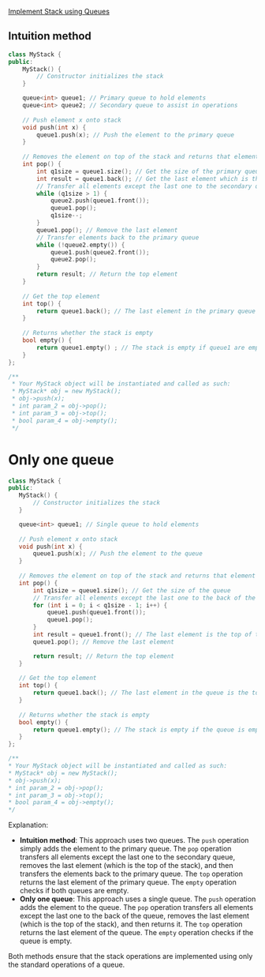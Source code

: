 [Implement Stack using Queues](https://leetcode.com/problems/implement-stack-using-queues/description/)

## Intuition method

```c++
class MyStack {
public:
    MyStack() {
        // Constructor initializes the stack
    }

    queue<int> queue1; // Primary queue to hold elements
    queue<int> queue2; // Secondary queue to assist in operations
    
    // Push element x onto stack
    void push(int x) {
        queue1.push(x); // Push the element to the primary queue
    }
    
    // Removes the element on top of the stack and returns that element
    int pop() {
        int q1size = queue1.size(); // Get the size of the primary queue
        int result = queue1.back(); // Get the last element which is the top of the stack
        // Transfer all elements except the last one to the secondary queue
        while (q1size > 1) {
            queue2.push(queue1.front());
            queue1.pop();
            q1size--;
        }
        queue1.pop(); // Remove the last element
        // Transfer elements back to the primary queue
        while (!queue2.empty()) {
            queue1.push(queue2.front());
            queue2.pop();  
        }
        return result; // Return the top element
    }
    
    // Get the top element
    int top() {
        return queue1.back(); // The last element in the primary queue is the top of the stack
    }
    
    // Returns whether the stack is empty
    bool empty() {
        return queue1.empty() ; // The stack is empty if queue1 are empty
    }
};

/**
 * Your MyStack object will be instantiated and called as such:
 * MyStack* obj = new MyStack();
 * obj->push(x);
 * int param_2 = obj->pop();
 * int param_3 = obj->top();
 * bool param_4 = obj->empty();
 */
 ```

# Only one queue 

 ```c++
 class MyStack {
public:
    MyStack() {
        // Constructor initializes the stack
    }

    queue<int> queue1; // Single queue to hold elements
    
    // Push element x onto stack
    void push(int x) {
        queue1.push(x); // Push the element to the queue
    }
    
    // Removes the element on top of the stack and returns that element
    int pop() {
        int q1size = queue1.size(); // Get the size of the queue
        // Transfer all elements except the last one to the back of the queue
        for (int i = 0; i < q1size - 1; i++) {
            queue1.push(queue1.front());
            queue1.pop();
        }
        int result = queue1.front(); // The last element is the top of the stack
        queue1.pop(); // Remove the last element

        return result; // Return the top element
    }
    
    // Get the top element
    int top() {
        return queue1.back(); // The last element in the queue is the top of the stack
    }
    
    // Returns whether the stack is empty
    bool empty() {
        return queue1.empty(); // The stack is empty if the queue is empty
    }
};

/**
 * Your MyStack object will be instantiated and called as such:
 * MyStack* obj = new MyStack();
 * obj->push(x);
 * int param_2 = obj->pop();
 * int param_3 = obj->top();
 * bool param_4 = obj->empty();
 */
 ```

Explanation:
- **Intuition method**: This approach uses two queues. The `push` operation simply adds the element to the primary queue. The `pop` operation transfers all elements except the last one to the secondary queue, removes the last element (which is the top of the stack), and then transfers the elements back to the primary queue. The `top` operation returns the last element of the primary queue. The `empty` operation checks if both queues are empty.
- **Only one queue**: This approach uses a single queue. The `push` operation adds the element to the queue. The `pop` operation transfers all elements except the last one to the back of the queue, removes the last element (which is the top of the stack), and then returns it. The `top` operation returns the last element of the queue. The `empty` operation checks if the queue is empty.

Both methods ensure that the stack operations are implemented using only the standard operations of a queue.